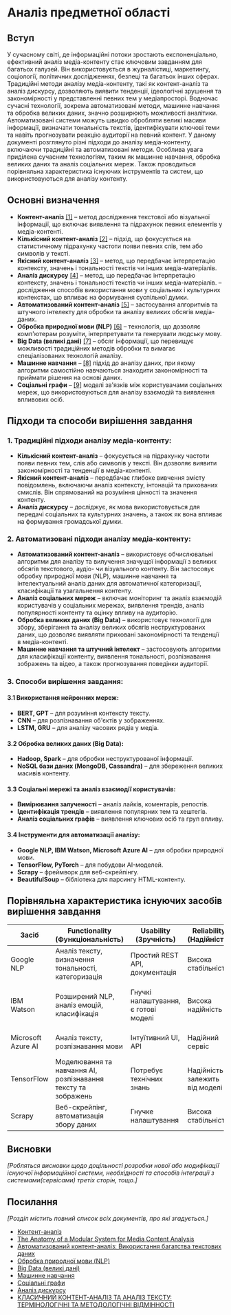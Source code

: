 # Аналіз предметної області

## Вступ

У сучасному світі, де інформаційні потоки зростають експоненціально, ефективний аналіз медіа-контенту стає ключовим завданням для багатьох галузей. Він використовується в журналістиці, маркетингу, соціології, політичних дослідженнях, безпеці та багатьох інших сферах.
Традиційні методи аналізу медіа-контенту, такі як контент-аналіз та аналіз дискурсу, дозволяють виявити тенденції, ідеологічні зрушення та закономірності у представленні певних тем у медіапросторі. Водночас сучасні технології, зокрема автоматизовані методи, машинне навчання та обробка великих даних, значно розширюють можливості аналітики. Автоматизовані системи можуть швидко обробляти великі масиви інформації, визначати тональність текстів, ідентифікувати ключові теми та навіть прогнозувати реакцію аудиторії на певний контент.
У даному документі розглянуто різні підходи до аналізу медіа-контенту, включаючи традиційні та автоматизовані методи. Особлива увага приділена сучасним технологіям, таким як машинне навчання, обробка великих даних та аналіз соціальних мереж. Також проводиться порівняльна характеристика існуючих інструментів та систем, що використовуються для аналізу контенту.


## Основні визначення

- **Контент-аналіз** [[1]](https://uk.wikipedia.org/wiki/%D0%9A%D0%BE%D0%BD%D1%82%D0%B5%D0%BD%D1%82-%D0%B0%D0%BD%D0%B0%D0%BB%D1%96%D0%B7) – метод дослідження текстової або візуальної інформації, що включає виявлення та підрахунок певних елементів у медіа-контенті.
- **Кількісний контент-аналіз** [[2]](https://periodicals.karazin.ua/ssms/article/download/13841/13032#:~:text=%D0%AF%D0%BA%D1%96%D1%81%D0%BD%D0%B8%D0%B9%20%D0%BA%D0%BE%D0%BD%D1%82%D0%B5%D0%BD%D1%82%2D%D0%B0%D0%BD%D0%B0%D0%BB%D1%96%D0%B7%20%E2%80%94%20%D0%BC%D0%B5%D1%82%D0%BE%D0%B4%D0%B8%D0%BA%D0%B0%20%D0%B0%D0%BD%D0%B0%D0%BB%D1%96%D0%B7%D1%83,%D1%82%D0%B5%D0%BD%D0%B4%D0%B5%D0%BD%D1%86%D1%96%D0%B9%20%D1%96%20%D0%B2%D1%96%D0%B4%D0%BF%D0%BE%D0%B2%D1%96%D0%B4%D0%BD%D0%B5%20%D1%97%D1%85%20%D0%BA%D0%BE%D0%B4%D1%83%D0%B2%D0%B0%D0%BD%D0%BD%D1%8F) – підхід, що фокусується на статистичному підрахунку частоти появи певних слів, тем або символів у тексті.
- **Якісний контент-аналіз** [[3]](https://periodicals.karazin.ua/ssms/article/download/13841/13032#:~:text=%D0%AF%D0%BA%D1%96%D1%81%D0%BD%D0%B8%D0%B9%20%D0%BA%D0%BE%D0%BD%D1%82%D0%B5%D0%BD%D1%82%2D%D0%B0%D0%BD%D0%B0%D0%BB%D1%96%D0%B7%20%E2%80%94%20%D0%BC%D0%B5%D1%82%D0%BE%D0%B4%D0%B8%D0%BA%D0%B0%20%D0%B0%D0%BD%D0%B0%D0%BB%D1%96%D0%B7%D1%83,%D1%82%D0%B5%D0%BD%D0%B4%D0%B5%D0%BD%D1%86%D1%96%D0%B9%20%D1%96%20%D0%B2%D1%96%D0%B4%D0%BF%D0%BE%D0%B2%D1%96%D0%B4%D0%BD%D0%B5%20%D1%97%D1%85%20%D0%BA%D0%BE%D0%B4%D1%83%D0%B2%D0%B0%D0%BD%D0%BD%D1%8F) – метод, що передбачає інтерпретацію контексту, значень і тональності текстів чи інших медіа-матеріалів.
- **Аналіз дискурсу** [[4]](https://uk.wikipedia.org/wiki/%D0%94%D0%B8%D1%81%D0%BA%D1%83%D1%80%D1%81-%D0%B0%D0%BD%D0%B0%D0%BB%D1%96%D0%B7) – метод, що передбачає інтерпретацію контексту, значень і тональності текстів чи інших медіа-матеріалів. – дослідження способів використання мови у соціальних і культурних контекстах, що впливає на формування суспільної думки.
- **Автоматизований контент-аналіз** [[5]](https://periodicals.karazin.ua/ssms/article/download/13841/13032#:~:text=%D0%AF%D0%BA%D1%96%D1%81%D0%BD%D0%B8%D0%B9%20%D0%BA%D0%BE%D0%BD%D1%82%D0%B5%D0%BD%D1%82%2D%D0%B0%D0%BD%D0%B0%D0%BB%D1%96%D0%B7%20%E2%80%94%20%D0%BC%D0%B5%D1%82%D0%BE%D0%B4%D0%B8%D0%BA%D0%B0%20%D0%B0%D0%BD%D0%B0%D0%BB%D1%96%D0%B7%D1%83,%D1%82%D0%B5%D0%BD%D0%B4%D0%B5%D0%BD%D1%86%D1%96%D0%B9%20%D1%96%20%D0%B2%D1%96%D0%B4%D0%BF%D0%BE%D0%B2%D1%96%D0%B4%D0%BD%D0%B5%20%D1%97%D1%85%20%D0%BA%D0%BE%D0%B4%D1%83%D0%B2%D0%B0%D0%BD%D0%BD%D1%8F) – застосування алгоритмів та штучного інтелекту для обробки та аналізу великих обсягів медіа-даних.
- **Обробка природної мови (NLP)** [[6]](https://uk.wikipedia.org/wiki/%D0%9E%D0%B1%D1%80%D0%BE%D0%B1%D0%BA%D0%B0_%D0%BF%D1%80%D0%B8%D1%80%D0%BE%D0%B4%D0%BD%D0%BE%D1%97_%D0%BC%D0%BE%D0%B2%D0%B8) – технологія, що дозволяє комп'ютерам розуміти, інтерпретувати та генерувати людську мову.
- **Big Data (великі дані)** [[7]](https://uk.wikipedia.org/wiki/%D0%92%D0%B5%D0%BB%D0%B8%D0%BA%D1%96_%D0%B4%D0%B0%D0%BD%D1%96) – обсяг інформації, що перевищує можливості традиційних методів обробки та вимагає спеціалізованих технологій аналізу.
- **Машинне навчання** – [[8]](https://uk.wikipedia.org/wiki/%D0%9C%D0%B0%D1%88%D0%B8%D0%BD%D0%BD%D0%B5_%D0%BD%D0%B0%D0%B2%D1%87%D0%B0%D0%BD%D0%BD%D1%8F) підхід до аналізу даних, при якому алгоритми самостійно навчаються знаходити закономірності та приймати рішення на основі даних.
- **Соціальні графи** – [[9]](https://uk.wikipedia.org/wiki/%D0%A1%D0%BE%D1%86%D1%96%D0%B0%D0%BB%D1%8C%D0%BD%D0%B8%D0%B9_%D0%B3%D1%80%D0%B0%D1%84) моделі зв'язків між користувачами соціальних мереж, що використовуються для аналізу взаємодій та виявлення впливових осіб.

## Підходи та способи вирішення завдання

### 1. Традиційні підходи аналізу медіа-контенту:
- **Кількісний контент-аналіз** – фокусується на підрахунку частоти появи певних тем, слів або символів у тексті. Він дозволяє виявити закономірності та тенденції в медіа-контенті.
- **Якісний контент-аналіз** – передбачає глибоке вивчення змісту повідомлень, включаючи аналіз контексту, інтонацій та прихованих смислів. Він спрямований на розуміння цінності та значення контенту.
- **Аналіз дискурсу** – досліджує, як мова використовується для передачі соціальних та культурних значень, а також як вона впливає на формування громадської думки.

### 2. Автоматизовані підходи аналізу медіа-контенту:
- **Автоматизований контент-аналіз** – використовує обчислювальні алгоритми для аналізу та вилучення значущої інформації з великих обсягів текстового, аудіо- чи візуального контенту. Він застосовує обробку природної мови (NLP), машинне навчання та інтелектуальний аналіз даних для автоматичної категоризації, класифікації та узагальнення контенту.
- **Аналіз соціальних мереж** – включає моніторинг та аналіз взаємодій користувачів у соціальних мережах, виявлення трендів, аналіз популярності контенту та оцінку впливу на аудиторію.
- **Обробка великих даних (Big Data)** – використовує технології для збору, зберігання та аналізу великих обсягів неструктурованих даних, що дозволяє виявляти приховані закономірності та тенденції в медіа-контенті.
- **Машинне навчання та штучний інтелект** – застосовують алгоритми для класифікації контенту, виявлення тональності, розпізнавання зображень та відео, а також прогнозування поведінки аудиторії.

### 3. Способи вирішення завдання:
#### 3.1 Використання нейронних мереж:
- **BERT, GPT** – для розуміння контексту тексту.
- **CNN** – для розпізнавання об'єктів у зображеннях.
- **LSTM, GRU** – для аналізу часових рядів у медіа.

#### 3.2 Обробка великих даних (Big Data):
- **Hadoop, Spark** – для обробки неструктурованої інформації.
- **NoSQL бази даних (MongoDB, Cassandra)** – для збереження великих масивів контенту.

#### 3.3 Соціальні мережі та аналіз взаємодії користувачів:
- **Вимірювання залученості** – аналіз лайків, коментарів, репостів.
- **Ідентифікація трендів** – виявлення популярних тем та хештегів.
- **Аналіз соціальних графів** – виявлення ключових осіб та груп впливу.

#### 3.4 Інструменти для автоматизації аналізу:
- **Google NLP, IBM Watson, Microsoft Azure AI** – для обробки природної мови.
- **TensorFlow, PyTorch** – для побудови AI-моделей.
- **Scrapy** – фреймворк для веб-скрейпінгу.
- **BeautifulSoup** – бібліотека для парсингу HTML-контенту.


## Порівняльна характеристика існуючих засобів вирішення завдання

| Засіб | Functionality (Функціональність) | Usability (Зручність) | Reliability (Надійність) | Performance (Продуктивність) | Supportability (Підтримка) |
|--------|--------------------------------|----------------------|----------------------|----------------------|----------------------|
| Google NLP | Аналіз тексту, визначення тональності, категоризація | Простий REST API, документація | Висока стабільність | Висока швидкість обробки | Підтримка Google, регулярні оновлення |
| IBM Watson | Розширений NLP, аналіз емоцій, класифікація | Гнучкі налаштування, є готові моделі | Висока надійність | Висока продуктивність | Підтримка IBM, інтеграція з іншими сервісами |
| Microsoft Azure AI | Аналіз тексту, розпізнавання мови | Інтуїтивний UI, API | Надійний сервіс | Висока продуктивність | Інтеграція з Azure, документація |
| TensorFlow | Моделювання та навчання AI, розпізнавання тексту та зображень | Потребує технічних знань | Надійність залежить від моделі | Оптимізований для GPU, швидка обробка | Велика спільнота, оновлення від Google |
| Scrapy | Веб-скрейпінг, автоматизація збору даних | Гнучке налаштування | Висока стабільність | Висока швидкість збору | Open-source, активна спільнота |

## Висновки

*[Робляться висновки щодо доцільності розробки нової або модифікації існуючої інформаційної системи, необхідності та способів інтеграції з системами(сервісами) третіх сторін, тощо.]*

## Посилання

*[Розділ містить повний список всіх документів, про які згадується.]*  

- [Контент-аналіз](https://uk.wikipedia.org/wiki/%D0%9A%D0%BE%D0%BD%D1%82%D0%B5%D0%BD%D1%82-%D0%B0%D0%BD%D0%B0%D0%BB%D1%96%D0%B7)  
- [The Anatomy of a Modular System for Media Content Analysis](https://arxiv.org/pdf/1402.6208)  
- [Автоматизований контент-аналіз: Використання багатства текстових даних](https://mindthegraph.com/blog/uk/automated-content-analysis/)
- [Обробка природної мови (NLP)](https://uk.wikipedia.org/wiki/%D0%9E%D0%B1%D1%80%D0%BE%D0%B1%D0%BA%D0%B0_%D0%BF%D1%80%D0%B8%D1%80%D0%BE%D0%B4%D0%BD%D0%BE%D1%97_%D0%BC%D0%BE%D0%B2%D0%B8)
- [Big Data (великі дані)](https://uk.wikipedia.org/wiki/%D0%92%D0%B5%D0%BB%D0%B8%D0%BA%D1%96_%D0%B4%D0%B0%D0%BD%D1%96)
- [Машинне навчання](https://uk.wikipedia.org/wiki/%D0%9C%D0%B0%D1%88%D0%B8%D0%BD%D0%BD%D0%B5_%D0%BD%D0%B0%D0%B2%D1%87%D0%B0%D0%BD%D0%BD%D1%8F)
- [Соціальні графи](https://uk.wikipedia.org/wiki/%D0%A1%D0%BE%D1%86%D1%96%D0%B0%D0%BB%D1%8C%D0%BD%D0%B8%D0%B9_%D0%B3%D1%80%D0%B0%D1%84)
- [Аналіз дискурсу](https://uk.wikipedia.org/wiki/%D0%94%D0%B8%D1%81%D0%BA%D1%83%D1%80%D1%81-%D0%B0%D0%BD%D0%B0%D0%BB%D1%96%D0%B7)
- [КЛАСИЧНИЙ КОНТЕНТ-АНАЛІЗ ТА АНАЛІЗ ТЕКСТУ: ТЕРМІНОЛОГІЧНІ ТА МЕТОДОЛОГІЧНІ ВІДМІННОСТІ](https://periodicals.karazin.ua/ssms/article/download/13841/13032#:~:text=%D0%AF%D0%BA%D1%96%D1%81%D0%BD%D0%B8%D0%B9%20%D0%BA%D0%BE%D0%BD%D1%82%D0%B5%D0%BD%D1%82%2D%D0%B0%D0%BD%D0%B0%D0%BB%D1%96%D0%B7%20%E2%80%94%20%D0%BC%D0%B5%D1%82%D0%BE%D0%B4%D0%B8%D0%BA%D0%B0%20%D0%B0%D0%BD%D0%B0%D0%BB%D1%96%D0%B7%D1%83,%D1%82%D0%B5%D0%BD%D0%B4%D0%B5%D0%BD%D1%86%D1%96%D0%B9%20%D1%96%20%D0%B2%D1%96%D0%B4%D0%BF%D0%BE%D0%B2%D1%96%D0%B4%D0%BD%D0%B5%20%D1%97%D1%85%20%D0%BA%D0%BE%D0%B4%D1%83%D0%B2%D0%B0%D0%BD%D0%BD%D1%8F)

